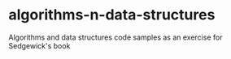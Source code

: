 # algorithms-n-data-structures
Algorithms and data structures code samples as an exercise for Sedgewick's book
